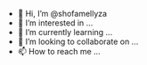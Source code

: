 - 👋 Hi, I’m @shofamellyza
- 👀 I’m interested in ...
- 🌱 I’m currently learning ...
- 💞️ I’m looking to collaborate on ...
- 📫 How to reach me ...

<!---
shofamellyza/shofamellyza is a ✨ special ✨ repository because its `README.md` (this file) appears on your GitHub profile.
You can click the Preview link to take a look at your changes.
--->

